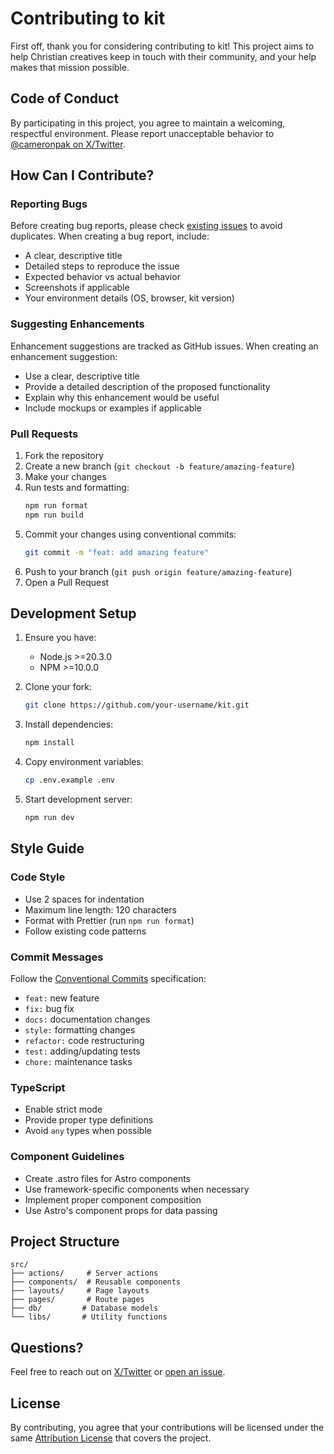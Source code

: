 # Contributing to kit

First off, thank you for considering contributing to kit! This project aims to help Christian creatives keep in touch with their community, and your help makes that mission possible.

## Code of Conduct

By participating in this project, you agree to maintain a welcoming, respectful environment. Please report unacceptable behavior to [@cameronpak on X/Twitter](https://x.com/cameronpak).

## How Can I Contribute?

### Reporting Bugs

Before creating bug reports, please check [existing issues](https://github.com/cameronapak/kit/issues) to avoid duplicates. When creating a bug report, include:

- A clear, descriptive title
- Detailed steps to reproduce the issue
- Expected behavior vs actual behavior
- Screenshots if applicable
- Your environment details (OS, browser, kit version)

### Suggesting Enhancements

Enhancement suggestions are tracked as GitHub issues. When creating an enhancement suggestion:

- Use a clear, descriptive title
- Provide a detailed description of the proposed functionality
- Explain why this enhancement would be useful
- Include mockups or examples if applicable

### Pull Requests

1. Fork the repository
2. Create a new branch (`git checkout -b feature/amazing-feature`)
3. Make your changes
4. Run tests and formatting:
   ```bash
   npm run format
   npm run build
   ```
5. Commit your changes using conventional commits:
   ```bash
   git commit -m "feat: add amazing feature"
   ```
6. Push to your branch (`git push origin feature/amazing-feature`)
7. Open a Pull Request

## Development Setup

1. Ensure you have:

   - Node.js >=20.3.0
   - NPM >=10.0.0

2. Clone your fork:

   ```bash
   git clone https://github.com/your-username/kit.git
   ```

3. Install dependencies:

   ```bash
   npm install
   ```

4. Copy environment variables:

   ```bash
   cp .env.example .env
   ```

5. Start development server:
   ```bash
   npm run dev
   ```

## Style Guide

### Code Style

- Use 2 spaces for indentation
- Maximum line length: 120 characters
- Format with Prettier (run `npm run format`)
- Follow existing code patterns

### Commit Messages

Follow the [Conventional Commits](https://www.conventionalcommits.org/) specification:

- `feat:` new feature
- `fix:` bug fix
- `docs:` documentation changes
- `style:` formatting changes
- `refactor:` code restructuring
- `test:` adding/updating tests
- `chore:` maintenance tasks

### TypeScript

- Enable strict mode
- Provide proper type definitions
- Avoid `any` types when possible

### Component Guidelines

- Create .astro files for Astro components
- Use framework-specific components when necessary
- Implement proper component composition
- Use Astro's component props for data passing

## Project Structure

```
src/
├── actions/     # Server actions
├── components/  # Reusable components
├── layouts/     # Page layouts
├── pages/       # Route pages
├── db/         # Database models
└── libs/       # Utility functions
```

## Questions?

Feel free to reach out on [X/Twitter](https://x.com/cameronpak) or [open an issue](https://github.com/cameronapak/kit/issues).

## License

By contributing, you agree that your contributions will be licensed under the same [Attribution License](./LICENSE.md) that covers the project.
